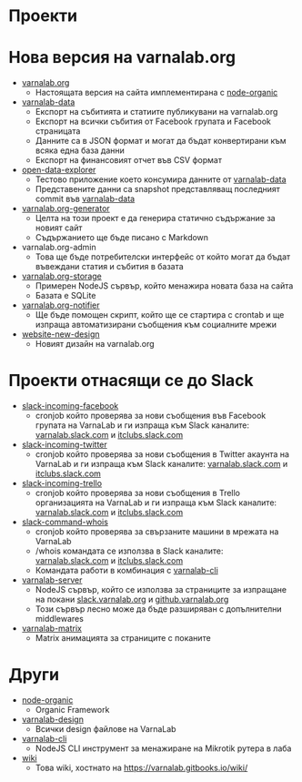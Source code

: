 
# Проекти

# Нова версия на varnalab.org

- [varnalab.org](https://github.com/VarnaLab/varnalab.org)
  - Настоящата версия на сайта имплементирана с [node-organic](https://github.com/VarnaLab/node-organic)
- [varnalab-data](https://github.com/VarnaLab/varnalab-data)
  - Експорт на събитията и статиите публикувани на varnalab.org
  - Експорт на всички събития от Facebook групата и Facebook страницата
  - Данните са в JSON формат и могат да бъдат конвертирани към всяка една база данни
  - Експорт на финансовият отчет във CSV формат
- [open-data-explorer](https://github.com/VarnaLab/open-data-explorer)
  - Тестово приложение което консумира данните от [varnalab-data](https://github.com/VarnaLab/varnalab-data)
  - Представените данни са snapshot представляващ последният commit във [varnalab-data](https://github.com/VarnaLab/varnalab-data)
- [varnalab.org-generator](https://github.com/VarnaLab/varnalab.org-generator)
  - Целта на този проект е да генерира статично съдържание за новият сайт
  - Съдържанието ще бъде писано с Markdown
- varnalab.org-admin
  - Това ще бъде потребителски интерфейс от който могат да бъдат въвеждани статия и събития в базата
- [varnalab.org-storage](https://github.com/VarnaLab/varnalab.org-storage)
  - Примерен NodeJS сървър, който менажира новата база на сайта
  - Базата е SQLite
- [varnalab.org-notifier](https://github.com/VarnaLab/varnalab.org-notifier)
  - Ще бъде помощен скрипт, който ще се стартира с crontab и ще изпраща автоматизирани съобщения към социалните мрежи
- [website-new-design](https://github.com/VarnaLab/website-new-design)
  - Новият дизайн на varnalab.org

# Проекти отнасящи се до Slack

- [slack-incoming-facebook](https://github.com/VarnaLab/slack-incoming-facebook)
  - cronjob който проверява за нови съобщения във Facebook групата на VarnaLab и ги изпраща към Slack каналите: [varnalab.slack.com](https://varnalab.slack.com) и [itclubs.slack.com](https://itclubs.slack.com)
- [slack-incoming-twitter](https://github.com/VarnaLab/slack-incoming-twitter)
  - cronjob който проверява за нови съобщения в Twitter акаунта на VarnaLab и ги изпраща към Slack каналите: [varnalab.slack.com](https://varnalab.slack.com) и [itclubs.slack.com](https://itclubs.slack.com)
- [slack-incoming-trello](https://github.com/VarnaLab/slack-incoming-trello)
  - cronjob който проверява за нови съобщения в Trello организацията на VarnaLab и ги изпраща към Slack каналите: [varnalab.slack.com](https://varnalab.slack.com) и [itclubs.slack.com](https://itclubs.slack.com)
- [slack-command-whois](https://github.com/VarnaLab/slack-command-whois)
  - cronjob който проверява за свързаните машини в мрежата на VarnaLab
  - /whois командата се използва в Slack каналите: [varnalab.slack.com](https://varnalab.slack.com) и [itclubs.slack.com](https://itclubs.slack.com)
  - Командата работи в комбинация с [varnalab-cli](https://github.com/VarnaLab/varnalab-cli)
- [varnalab-server](https://github.com/VarnaLab/varnalab-server)
  - NodeJS сървър, който се използва за страниците за изпращане на покани [slack.varnalab.org](https://slack.varnalab.org/) и [github.varnalab.org](https://github.varnalab.org/)
  - Този сървър лесно може да бъде разширяван с допълнителни middlewares
- [varnalab-matrix](https://github.com/VarnaLab/varnalab-matrix)
  - Matrix анимацията за страниците с поканите

# Други

- [node-organic](https://github.com/VarnaLab/node-organic)
  - Organic Framework
- [varnalab-design](https://github.com/VarnaLab/varnalab-design)
  - Всички design файлове на VarnaLab
- [varnalab-cli](https://github.com/VarnaLab/varnalab-cli)
  - NodeJS CLI инструмент за менажиране на Mikrotik рутера в лаба
- [wiki](https://github.com/VarnaLab/wiki)
  - Това wiki, хостнато на https://varnalab.gitbooks.io/wiki/
